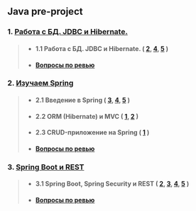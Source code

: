 ## Java pre-project

### 1. [Работа с БД. JDBC и Hibernate.]()
>- #### 1.1 Работа с БД. JDBC и Hibernate. ( [2](src/main/java/module1.1/task02.md), [4](src/main/java/module1.1/task04.md), [5](src/main/java/module1.1/task05.md) )
>- #### [Вопросы по ревью](src/main/java/questions-1.md)

### 2. [Изучаем Spring]()
>- #### 2.1 Введение в Spring ( [3](src/main/java/module2.1/task03.md), [4](src/main/java/module2.1/task04.md), [5](src/main/java/module2.1/task05.md) )
>- #### 2.2 ORM (Hibernate) и MVC ( [1](src/main/java/module2.2/task01.md), [2](src/main/java/module2.2/task02.md) )
>- #### 2.3 CRUD-приложение на Spring  ( [1](src/main/java/module2.3/task01.md) )
>- #### [Вопросы по ревью](src/main/java/questions-2.md)

### 3. [Spring Boot и REST]()
>- #### 3.1 Spring Boot, Spring Security и REST ( [2](src/main/java/module3.1/task02.md), [3](src/main/java/module3.1/task03.md), [4](src/main/java/module3.1/task04.md), [5](src/main/java/module3.1/task05.md) )
>- #### [Вопросы по ревью](src/main/java/questions-3.md)
